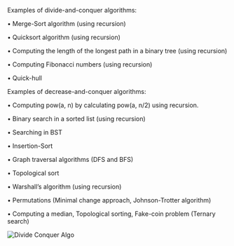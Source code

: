 Examples of divide-and-conquer algorithms:

  • Merge-Sort algorithm (using recursion)

  • Quicksort algorithm (using recursion)

  • Computing the length of the longest path in a binary tree (using recursion)

  • Computing Fibonacci numbers (using recursion)

  • Quick-hull


Examples of decrease-and-conquer algorithms:

  • Computing pow(a, n) by calculating pow(a, n/2) using recursion.

  • Binary search in a sorted list (using recursion)

  • Searching in BST

  • Insertion-Sort

  • Graph traversal algorithms (DFS and BFS)

  • Topological sort

  • Warshall’s algorithm (using recursion)

  • Permutations (Minimal change approach, Johnson-Trotter algorithm)

  • Computing a median, Topological sorting, Fake-coin problem (Ternary search)

![Divide Conquer Algo](https://github.com/ankitmehrotrachemistry/C_Sharp_Data_Structures_Algorithms/assets/64391917/f3576a65-54ab-4430-a10a-aa74f56e2da7)
